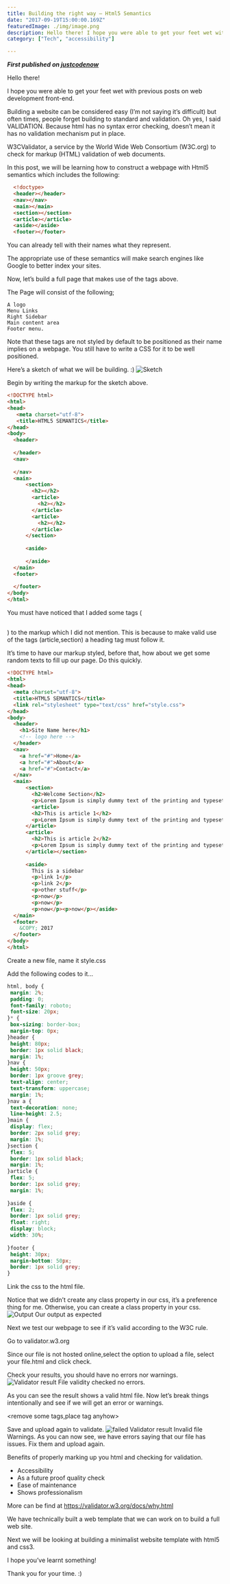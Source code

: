 ```yaml
---
title: Building the right way — Html5 Semantics
date: "2017-09-19T15:00:00.169Z"
featuredImage: ./img/image.png
description: Hello there! I hope you were able to get your feet wet with previous posts on web development front-end.
category: ["Tech", "accessibility"]

---
```


***First published on [justcodenow](https://medium.com/justcodenow/building-the-right-way-html5-semantics-7190bdb269c4)***

Hello there!

I hope you were able to get your feet wet with previous posts on web development front-end.

Building a website can be considered easy (I’m not saying it’s difficult) but often times, people forget building to standard and validation. Oh yes, I said VALIDATION. Because html has no syntax error checking, doesn’t mean it has no validation mechanism put in place.

W3CValidator, a service by the World Wide Web Consortium (W3C.org) to check for markup (HTML) validation of web documents.

In this post, we will be learning how to construct a webpage with Html5 semantics which includes the following:

```html
  <!doctype>
  <header></header>
  <nav></nav>
  <main></main>
  <section></section>
  <article></article>
  <aside></aside>
  <footer></footer>
```
You can already tell with their names what they represent.

The appropriate use of these semantics will make search engines like Google to better index your sites.

Now, let’s build a full page that makes use of the tags above.

The Page will consist of the following;

```
A logo
Menu Links
Right Sidebar
Main content area
Footer menu.
```
Note that these tags are not styled by default to be positioned as their name implies on a webpage. You still have to write a CSS for it to be well positioned.

Here’s a sketch of what we will be building. :)
![Sketch](./img/sketch.png)

Begin by writing the markup for the sketch above.

```html
<!DOCTYPE html>
<html>
<head>
   <meta charset="utf-8">  
   <title>HTML5 SEMANTICS</title>
</head>
<body>
  <header>
    
  </header>
  <nav>
    
  </nav>
  <main>
      <section>
        <h2></h2>
        <article>
          <h2></h2>
        </article>
        <article>
          <h2></h2>
        </article>
      </section>
      
      <aside>
        
      </aside>
  </main>
  <footer>
    
  </footer>
</body>
</html>
```
You must have noticed that I added some tags (<h2></h2>) to the markup which I did not mention. This is because to make valid use of the tags (article,section) a heading tag must follow it.

It’s time to have our markup styled, before that, how about we get some random texts to fill up our page. Do this quickly.

```html
<!DOCTYPE html>
<html>
<head>
  <meta charset="utf-8">
  <title>HTML5 SEMANTICS</title>
  <link rel="stylesheet" type="text/css" href="style.css">
</head>
<body>
  <header>
    <h1>Site Name here</h1>
    <!-- logo here -->
  </header>
  <nav>
    <a href="#">Home</a>
    <a href="#">About</a>
    <a href="#">Contact</a>
  </nav>
  <main>
      <section>
        <h2>Welcome Section</h2>
        <p>Lorem Ipsum is simply dummy text of the printing and typesetting industry. Lorem Ipsum has been the industry's standard dummy text ever since the 1500s, when an unknown printer took a galley of type and scrambled it to make a type specimen book. It has survived not only five centuries, but also the leap into electronic typesetting, remaining essentially unchanged. It was popularised in the 1960s with the release of Letraset sheets containing Lorem Ipsum passages, and more recently with desktop publishing software like Aldus PageMaker including versions of Lorem Ipsum.</p>
        <article>
        <h2>This is article 1</h2>
        <p>Lorem Ipsum is simply dummy text of the printing and typesetting industry. Lorem Ipsum has been the industry's standard dummy text ever since the 1500s, when an unknown printer took a galley of type and scrambled it to make a type specimen book.</p>
      </article>
      <article>
        <h2>This is article 2</h2>
        <p>Lorem Ipsum is simply dummy text of the printing and typesetting industry. Lorem Ipsum has been the industry's standard dummy text ever since the 1500s, when an unknown printer took a galley of type and scrambled it to make a type specimen book.</p>
      </article></section>
      
      <aside>
        This is a sidebar
        <p>link 1</p>
        <p>link 2</p>
        <p>other stuff</p>
        <p>now</p>
        <p>now</p>
        <p>now</p><p>now</p></aside>
  </main>
  <footer>
    &COPY; 2017
  </footer>
</body>
</html>
```
Create a new file, name it style.css

Add the following codes to it…
```css
html, body {
 margin: 2%;
 padding: 0;
 font-family: roboto;
 font-size: 20px;
}* {
 box-sizing: border-box;
 margin-top: 0px;
}header {
 height: 80px;
 border: 1px solid black;
 margin: 1%;
}nav {
 height: 50px;
 border: 1px groove grey;
 text-align: center;
 text-transform: uppercase;
 margin: 1%;
}nav a {
 text-decoration: none;
 line-height: 2.5;
}main {
 display: flex;
 border: 2px solid grey;
 margin: 1%;
}section {
 flex: 5;
 border: 1px solid black;
 margin: 1%;
}article {
 flex: 5;
 border: 1px solid grey;
 margin: 1%;
 
}aside {
 flex: 2;
 border: 1px solid grey;
 float: right;
 display: block;
 width: 30%;
 
}footer {
 height: 30px;
 margin-bottom: 50px;
 border: 1px solid grey;
}
```
Link the css to the html file.

Notice that we didn’t create any class property in our css, it’s a preference thing for me. Otherwise, you can create a class property in your css.
![Output](./img/output.png)
Our output as expected

Next we test our webpage to see if it’s valid according to the W3C rule.

Go to validator.w3.org

Since our file is not hosted online,select the option to upload a file, select your file.html and click check.

Check your results, you should have no errors nor warnings.
![Validator result](./img/validatorRs.png) File validity checked no errors.

As you can see the result shows a valid html file. Now let’s break things intentionally and see if we will get an error or warnings.

<remove some tags,place tag anyhow>

Save and upload again to validate.
![failed Validator result](./img/fvalidator.png) Invalid file Warnings.
As you can now see, we have errors saying that our file has issues. Fix them and upload again.

Benefits of properly marking up you html and checking for validation.

- Accessibility
- As a future proof quality check
- Ease of maintenance
- Shows professionalism

More can be find at https://validator.w3.org/docs/why.html

We have technically built a web template that we can work on to build a full web site.

Next we will be looking at building a minimalist website template with html5 and css3.

I hope you’ve learnt something!

Thank you for your time. :)
